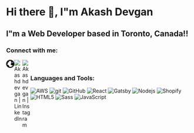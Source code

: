 # Hi there 👋, I"m Akash Devgan

## I"m a Web Developer based in Toronto, Canada!!

### Connect with me:

[<img align="left" alt="Akashdevgan.com" width="22px" src="https://raw.githubusercontent.com/iconic/open-iconic/master/svg/globe.svg" />][website]
[<img align="left" alt="Akashdevgan | LinkedIn" width="22px" src="https://cdn.jsdelivr.net/npm/simple-icons@v3/icons/linkedin.svg" />][linkedin]
[<img align="left" alt="Akashdevgan | Instagram" width="22px" src="https://cdn.jsdelivr.net/npm/simple-icons@v3/icons/instagram.svg" />][instagram]

<br />

### Languages and Tools:
<p>
  <img alt="AWS" src="https://img.shields.io/badge/-AWS-232F3E?style=flat-square&logo=amazon-aws&logoColor=white" />
  <img alt="git" src="https://img.shields.io/badge/-Git-F05032?style=flat-square&logo=git&logoColor=white" />
  <img alt="GitHub" src="https://img.shields.io/badge/-GitHub-181717?style=flat-square&logo=GitHub&logoColor=white" />
  <img alt="React" src="https://img.shields.io/badge/-React-45b8d8?style=flat-square&logo=react&logoColor=white" />
  <img alt="Gatsby" src="https://img.shields.io/badge/-Gatsby-663399?style=flat-square&logo=gatsby&logoColor=white"/>
  <img alt="Nodejs" src="https://img.shields.io/badge/-Node-rgb(51%20153%2051)?style=flat-square&logo=node.js&logoColor=white" />
  <img alt="Shopify" src="https://img.shields.io/badge/-Shopify-7AB55C?style=flat-square&logo=shopify&logoColor=white" />
  <img alt="HTML5" src="https://img.shields.io/badge/-HTML5-E34526?style=flat-square&logo=html5&logoColor=white" />
  <img alt="Sass" src="https://img.shields.io/badge/-sass-cc6699?style=flat-square&logo=sass&logoColor=white" />
  <img alt="JavaScript" src="https://img.shields.io/badge/-f7df1e?style=flat-square&logo=javascript&logoColor=white" />
</p>

[website]: http://akashdevgan.com/
[instagram]: https://instagram.com/akash.developer
[linkedin]: https://www.linkedin.com/in/akash24/